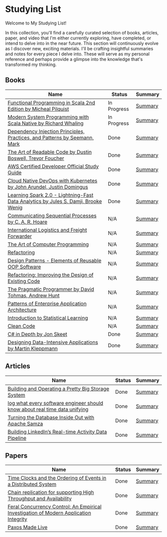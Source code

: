 # Studying List

Welcome to My Studying List!

In this collection, you'll find a carefully curated selection of books, articles, paper, and video that I'm either currently exploring, have completed, or intend to delve into in the near future. This section will continuously evolve as I discover new, exciting materials. I'll be crafting insightful summaries and notes for every piece I delve into. These will serve as my personal reference and perhaps provide a glimpse into the knowledge that's transformed my thinking.

## Books

| Name                                                                                                 | Status                               | Summary        |
|------------------------------------------------------------------------------------------------------|----------------------------------------|----------------|
| [Functional Programming in Scala 2nd Edition by Micheal Pilquist](https://www.manning.com/books/functional-programming-in-scala) | In Progress    | [Summary](books/functional-programming-in-scala-summary.md) |
| [Modern System Programming with Scala Native by Richard Whaling](books/modern-system-programming-with-scala-native.md) | In Progress    | [Summary](books/modern-system-programming-with-scala-native-summary.md) |
| [Dependency Injection Principles, Practices, and Patterns by Seemann, Mark](README_Dependency_Injection.md) | Done    | [Summary](books/dependency-injection-principles-practices-patterns-summary.md) |
| [The Art of Readable Code by Dustin Boswell, Trevor Foucher](README_The_Art_of_Readable_Code.md) | Done    | [Summary](books/the-art-of-readable-code-summary.md) |
| [AWS Certified Developer Official Study Guide](README_AWS_Certified_Developer.md)                  | Done    | [Summary](books/aws-certified-developer-study-guide-summary.md) |
| [Cloud Native DevOps with Kubernetes by John Arundel, Justin Domingus](README_Cloud_Native_DevOps.md) | Done    | [Summary](books/cloud-native-devops-with-kubernetes-summary.md) |
| [Learning Spark 2.0 - Lightning-Fast Data Analytics by Jules S. Damji, Brooke Wenig](README_Learning_Spark_2.md) | Done    | [Summary](books/learning-spark-summary.md) |
| [Communicating Sequential Processes by C. A. R. Hoare](http://www.usingcsp.com/cspbook.pdf) | N/A    | [Summary](books/commuting-sequential-process-summary.md) |
| [International Logistics and Freight Forwarder](README_AWS_Certified_Developer.md) | N/A | [Summary](books/international-logistics-and-freight-forwarder-summary.md) |
| [The Art of Computer Programming](books/the-art-of-computer-programming.md) | N/A | [Summary](books/the-art-of-computer-programming-summary.md) |
| [Refactoring](books/refactoring-summary.md) | N/A | [Summary](books/refactoring-summary.md) |
| [Design Patterns - Elements of Reusable OOP Software](books/design-patterns-elements-of-reusable-oop-software.md) | N/A | [Summary](books/design-patterns-elements-of-reusable-oop-software-summary.md) |
| [Refactoring: Improving the Design of Existing Code](books/refactoring-improving-the-design-of-existing-code.md) | N/A | [Summary](books/refactoring-improving-the-design-of-existing-code-summary.md) |
| [The Pragmatic Programmer by David Tohmas, Andrew Hunt](books/the-pragmatic-programmer.md) | N/A    | [Summary](books/the-pragmatic-programmer-summary.md) |
| [Patterns of Enterprise Application Architecture](books/patterns-of-enterprise-application-architecture.md) | N/A | [Summary](books/patterns-of-enterprise-application-architecture-summary.md) |
| [Introduction to Statistical Learning](books/introduction-to-statistical-learning.md) | N/A | [Summary](books/introduction-to-statistical-learning-summary.md) |
| [Clean Code](books/clean-code.md) | N/A | [Summary](books/clean-code-summary.md) |
| [C# in Depth by Jon Skeet](books/c-sharp-in-depth.md) | Done    | [Summary](books/c-sharp-in-depth-summary.md) |
| [Designing Data-Intensive Applications by Martin Kleppmann](books/designing-data-intensive-applications.md) | Done    | [Summary](books/designing-data-intensive-applications-summary.md) |

## Articles

| Name                                                                                                 | Status         | Summary                           |
|------------------------------------------------------------------------------------------------------|----------------|----------------------------------------|
| [Building and Operating a Pretty Big Storage System](https://www.allthingsdistributed.com/2023/07/building-and-operating-a-pretty-big-storage-system.html) | Done    | [Summary](articles/building-and-operating-a-pretty-big-storage-system-summary.md) |
| [log what every software engineer should know about real time data unifying](https://engineering.linkedin.com/distributed-systems/log-what-every-software-engineer-should-know-about-real-time-datas-unifying) | Done    | [Summary](articles/log-structured-merge-trees-summary.md) |
| [Turning the Database Inside Out with Apache Samza](https://www.confluent.io/blog/turning-the-database-inside-out-with-apache-samza/) | Done    | [Summary](articles/turning-the-database-inside-out-with-apache-samza-summary.md) |
| [Building LinkedIn’s Real-time Activity Data Pipeline](http://sites.computer.org/debull/A12june/pipeline.pdf) | Done    | [Summary](articles/pipeline-an-operating-system-for-microcoded-pipeline-machines-summary.md) |

## Papers

| Name                                                                                                 | Status         | Summary                            |
|------------------------------------------------------------------------------------------------------|----------------|----------------------------------------|
| [Time Clocks and the Ordering of Events in a Distributed System](https://www.microsoft.com/en-us/research/uploads/prod/2016/12/Time-Clocks-and-the-Ordering-of-Events-in-a-Distributed-System.pdf) | Done    | [Summary](articles/time-clocks-and-the-ordering-of-events-in-a-distributed-system-summary.md) |
| [Chain replication for supporting High Throughput and Availability](https://www.cs.cornell.edu/home/rvr/papers/OSDI04.pdf) | Done    | [Summary](articles/chain-replication.md) |
| [Feral Concurrency Control: An Empirical Investigation of Modern Application Integrity](http://www.bailis.org/papers/feral-sigmod2015.pdf) | Done    | [Summary](articles/feral-scalable-recoverable-file-system-summary.md) |
| [Paxos Made Live](https://read.seas.harvard.edu/~kohler/class/08w-dsi/chandra07paxos.pdf) | Done    | [Summary](articles/paxos-made-simple-summary.md) |

